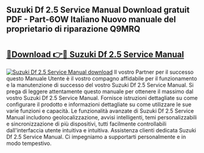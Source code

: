 ## Suzuki Df 2.5 Service Manual Download gratuit PDF - Part-6OW Italiano Nuovo manuale del proprietario di riparazione Q9MRQ

# <h2><a href="http://dfb9p83.blite.top/?on=Suzuki+Df+2.5+Service+Manual">🔗Download 👉🔴 Suzuki Df 2.5 Service Manual</a></h2>

[![Suzuki Df 2.5 Service Manual download](https://i.imgur.com/lujVjoI.png)](http://dfb9p83.blite.top/?on=Suzuki+Df+2.5+Service+Manual)
Il vostro Partner per il successo questo Manuale Utente è il vostro compagno affidabile per il funzionamento e la manutenzione di successo del vostro Suzuki Df 2.5 Service Manual. Si prega di leggere attentamente questo manuale per ottenere il massimo dal vostro Suzuki Df 2.5 Service Manual. Fornisce istruzioni dettagliate su come configurare il prodotto e informazioni dettagliate su come utilizzare le sue varie funzioni e capacità. Le funzionalità avanzate di Suzuki Df 2.5 Service Manual includono geolocalizzazione, avvisi intelligenti, temi personalizzabili e sincronizzazione di più dispositivi, tutti facilmente controllabili dall'interfaccia utente intuitiva e intuitiva. Assistenza clienti dedicata Suzuki Df 2.5 Service Manual. Ci impegniamo a supportarti personalmente e in modo tempestivo.
